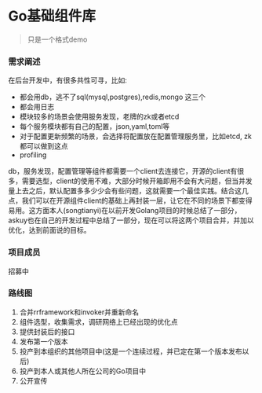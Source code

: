 # Go基础组件库

> 只是一个格式demo

### 需求阐述

在后台开发中，有很多共性可寻，比如:

* 都会用db，逃不了sql(mysql,postgres),redis,mongo 这三个
* 都会用日志
* 模块较多的场景会使用服务发现，老牌的zk或者etcd
* 每个服务模块都有自己的配置，json,yaml,toml等
* 对于配置更新频繁的场景，会选择将配置放在配置管理服务里，比如etcd, zk都可以做到这点
* profiling

db，服务发现，配置管理等组件都需要一个client去连接它，开源的client有很多，需要选型，client的使用不难，大部分时候开箱即用不会有大问题，但当并发量上去之后，默认配置多多少少会有些问题，这就需要一个最佳实践。结合这几点，我们可以在开源组件client的基础上再封装一层，让它在不同的场景下都变得易用。这方面本人(songtianyi)在以前开发Golang项目的时候总结了一部分，askuy也在自己的开发过程中总结了一部分，现在可以将这两个项目合并，并加以优化，达到前面说的目标。

### 项目成员

招募中

### 路线图

1. 合并rrframework和invoker并重新命名
2. 组件选型，收集需求，调研网络上已经出现的优化点
3. 提供封装后的接口 
4. 发布第一个版本
5. 投产到本组织的其他项目中(这是一个连续过程，并已定在第一个版本发布以后)
6. 投产到本人或其他人所在公司的Go项目中
7. 公开宣传



